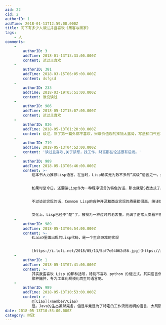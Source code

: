```yaml
---
aid: 22
cid: 2
authorID: 1
addTime: 2018-01-13T12:59:00.000Z
title: 问下有多少人读过并且喜欢《黑客与画家》
tags:
    - 人
comments:
    -
        authorID: 3
        addTime: 2018-01-13T13:33:00.000Z
        content: 读过且喜欢
    -
        authorID: 381
        addTime: 2018-03-15T06:05:00.000Z
        content: dsfgsd
    -
        authorID: 233
        addTime: 2018-03-19T05:51:00.000Z
        content: 谁没读过
    -
        authorID: 986
        addTime: 2018-05-12T15:07:00.000Z
        content: 读过且喜欢
    -
        authorID: 836
        addTime: 2018-05-13T01:20:00.000Z
        content: 读过，除了第一篇外都不喜欢，米蒂价值观的推销太露骨，写法和口气也不喜
    -
        authorID: 719
        addTime: 2018-05-13T04:52:00.000Z
        content: '读过且喜欢,关于禁忌，找工作，财富那些论述很有启发。'
    -
        authorID: 989
        addTime: 2018-05-13T06:46:00.000Z
        content: >-
            这本书大力推荐Lisp语言。在当时，Lisp确实是为数不多的“高级”语言之一。然而程序语言发展至今，许多语言都可以视作Lisp语言的一种方言，反过来讲Lisp自身就没什么特色了。


            如果时至今日，还要讲Lisp作为一种程序语言的特色的话，那也就是S表达式了。其他语言里面很少有做得好的，json算是一例不错的，不过依旧不能开心地写宏。


            不过谈论实现的话，Common Lisp的各种开源和商业实现的质量都很高，编译优化不错。Scheme的诸多实现也非常好。


            文化上，Lisp已经不“酷”了，被视为一种过时的老古董，充满了正常人类看不懂的括号。
    -
        authorID: 989
        addTime: 2018-05-13T06:54:00.000Z
        content: >-
            《Lain》里面出现的Lisp代码，是一个生命游戏的实现


            [https://i.loli.net/2018/05/13/5af7e04062d56.jpg](https://i.loli.net/2018/05/13/5af7e04062d56.jpg)
    -
        authorID: 1
        addTime: 2018-05-13T07:41:00.000Z
        content: >-
            其实我蛮喜欢 Lisp 的那种括号，特别不喜欢 python 的缩进式。其实语言倒在其次，作者是觉得真正的黑客是不会喜欢 Java
            那种臃肿，专为工业化规模化而生的语言吧。
    -
        authorID: 989
        addTime: 2018-05-13T10:53:00.000Z
        content: >-
            @[Ciao](/member/Ciao)
            是。Java的生态虽然完备，但是毕竟是为了特定的工作流而发明的语言，太局限了，某种程度上也算是一种DSL。如果组织或个人不使用那样的工作流程进行开发，Java就将带来困扰。Python的缩进确实比较蛋疼，lambda也只能写1行，非常讨厌。
date: 2018-05-13T10:53:00.000Z
category: 时政
---
```



